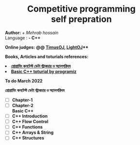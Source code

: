 <h1 align="center">Competitive programming <br>
    self prepration
</h1>

**Author:** <em> + Mehrab hossain</em><br>
Language : <strong color="red"> - C++</strong><br>

**Online judges:**
**<strong>**@@
<a href="https://acm.timus.ru/">TimusOJ</a>,
<a href="https://lightoj.com/">
LightOJ</a>\*\*

**Books, Articles and toturials references:**

<li><a href="https://www.rokomari.com/book/117663/programming-contest-data-structures-and-algorithms">প্রোগ্রামিং কনটেস্ট ডেটা স্ট্রাকচার ও অ্যালগরিদম</a></li>
<li><a href="https://www.programiz.com/cpp-programming">Basic C++ toturial by programiz</a></li>

**To do**
March 2022

**প্রোগ্রামিং কনটেস্ট ডেটা স্ট্রাকচার ও অ্যালগরিদম**

- [ ] Chapter-1 <br>
- [ ] Chapter-2 <br>
      **Basic C++**
- [ ] C++ Introduction <br>
- [ ] C++ Flow Control <br>
- [ ] C++ Functions <br>
- [ ] C++ Arrays & String<br>
- [ ] C++ Structures<br>
